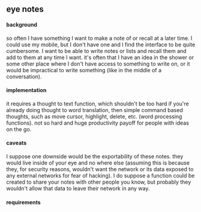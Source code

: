 ## eye notes

#### background

so often I have something I want to make a note of or recall at a later time. I could use my mobile, but I don't have one and I find the interface to be quite cumbersome. I want to be able to write notes or lists and recall them and add to them at any time I want. it's often that I have an idea in the shower or some other place where I don't have access to something to write on, or it would be impractical to write something (like in the middle of a conversation).

#### implementation

it requires a thought to text function, which shouldn't be too hard if you're already doing thought to word translation, then simple command based thoughts, such as move cursor, highlight, delete, etc. (word processing functions). not so hard and huge productivity payoff for people with ideas on the go.

#### caveats

I suppose one downside would be the exportability of these notes. they would live inside of your eye and no where else (assuming this is because they, for security reasons, wouldn't want the network or its data exposed to any external networks for fear of hacking). I do suppose a function could be created to share your notes with other people you know, but probably they wouldn't allow that data to leave their network in any way.

#### requirements
